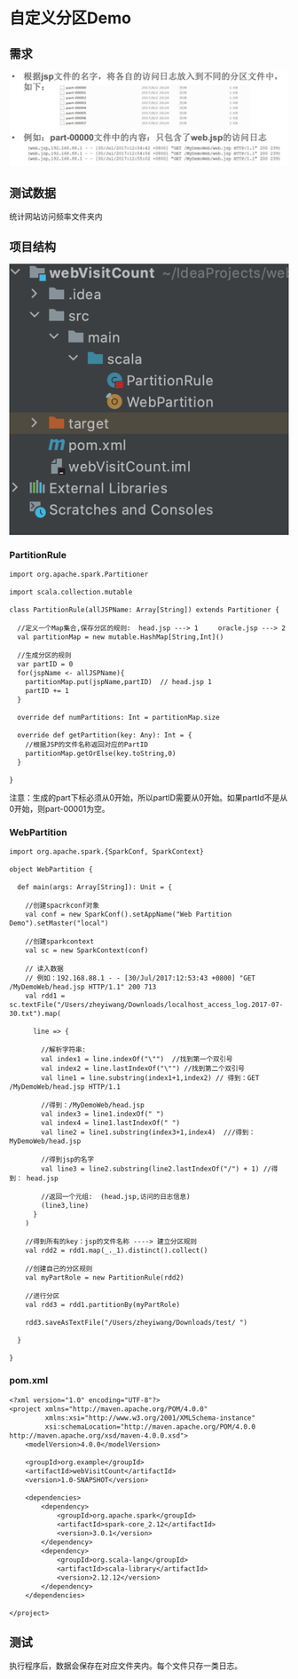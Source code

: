 # 自定义分区Demo

## 需求
![](Images/1.png)


## 测试数据

统计网站访问频率文件夹内

## 项目结构

![](Images/2.png)

### PartitionRule

	import org.apache.spark.Partitioner
	
	import scala.collection.mutable
	
	class PartitionRule(allJSPName: Array[String]) extends Partitioner {
	
	  //定义一个Map集合,保存分区的规则:  head.jsp ---> 1     oracle.jsp ---> 2
	  val partitionMap = new mutable.HashMap[String,Int]()
	
	  //生成分区的规则
	  var partID = 0
	  for(jspName <- allJSPName){
	    partitionMap.put(jspName,partID)  // head.jsp 1
	    partID += 1
	  }
	
	  override def numPartitions: Int = partitionMap.size
	
	  override def getPartition(key: Any): Int = {
	    //根据JSP的文件名称返回对应的PartID
	    partitionMap.getOrElse(key.toString,0)
	  }
	
	}
	
注意：生成的part下标必须从0开始，所以partID需要从0开始。如果partId不是从0开始，则part-00001为空。
	
### WebPartition

	import org.apache.spark.{SparkConf, SparkContext}
	
	object WebPartition {
	
	  def main(args: Array[String]): Unit = {
	
	    //创建spacrkconf对象
	    val conf = new SparkConf().setAppName("Web Partition Demo").setMaster("local")
	
	    //创建sparkcontext
	    val sc = new SparkContext(conf)
	
	    // 读入数据
	    // 例如：192.168.88.1 - - [30/Jul/2017:12:53:43 +0800] "GET /MyDemoWeb/head.jsp HTTP/1.1" 200 713
	    val rdd1 = sc.textFile("/Users/zheyiwang/Downloads/localhost_access_log.2017-07-30.txt").map(
	
	      line => {
	
	        //解析字符串:
	        val index1 = line.indexOf("\"")  //找到第一个双引号
	        val index2 = line.lastIndexOf("\"") //找到第二个双引号
	        val line1 = line.substring(index1+1,index2) // 得到：GET /MyDemoWeb/head.jsp HTTP/1.1
	
	        //得到：/MyDemoWeb/head.jsp
	        val index3 = line1.indexOf(" ")
	        val index4 = line1.lastIndexOf(" ")
	        val line2 = line1.substring(index3+1,index4)  ///得到：MyDemoWeb/head.jsp
	
	        //得到jsp的名字
	        val line3 = line2.substring(line2.lastIndexOf("/") + 1) //得到： head.jsp
	
	        //返回一个元组:  (head.jsp,访问的日志信息)
	        (line3,line)
	      }
	    )
	
	    //得到所有的key：jsp的文件名称 ----> 建立分区规则
	    val rdd2 = rdd1.map(_._1).distinct().collect()
	
	    //创建自己的分区规则
	    val myPartRole = new PartitionRule(rdd2)
	
	    //进行分区
	    val rdd3 = rdd1.partitionBy(myPartRole)
	
	    rdd3.saveAsTextFile("/Users/zheyiwang/Downloads/test/ ")
	
	  }
	
	}

### pom.xml

	<?xml version="1.0" encoding="UTF-8"?>
	<project xmlns="http://maven.apache.org/POM/4.0.0"
	         xmlns:xsi="http://www.w3.org/2001/XMLSchema-instance"
	         xsi:schemaLocation="http://maven.apache.org/POM/4.0.0 http://maven.apache.org/xsd/maven-4.0.0.xsd">
	    <modelVersion>4.0.0</modelVersion>
	
	    <groupId>org.example</groupId>
	    <artifactId>webVisitCount</artifactId>
	    <version>1.0-SNAPSHOT</version>
	
	    <dependencies>
	        <dependency>
	            <groupId>org.apache.spark</groupId>
	            <artifactId>spark-core_2.12</artifactId>
	            <version>3.0.1</version>
	        </dependency>
	        <dependency>
	            <groupId>org.scala-lang</groupId>
	            <artifactId>scala-library</artifactId>
	            <version>2.12.12</version>
	        </dependency>
	    </dependencies>
	
	</project>

## 测试

执行程序后，数据会保存在对应文件夹内。每个文件只存一类日志。